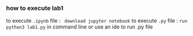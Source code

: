 ### how to execute lab1
to execute `.ipynb` file : ` download jupyter notebook`
to execute `.py` file : `run python3 lab1.py` in command line or use an ide to run .py file
